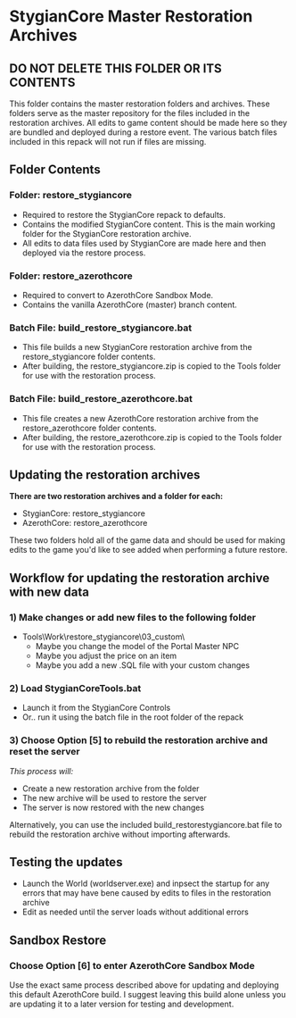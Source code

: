 # StygianCore Master Restoration Archives

## DO NOT DELETE THIS FOLDER OR ITS CONTENTS

This folder contains the master restoration folders and archives. These folders serve as the master repository for the files included in the restoration archives. All edits to game content should be made here so they are bundled and deployed during a restore event. The various batch files included in this repack will not run if files are missing.

## Folder Contents

### Folder: restore_stygiancore

- Required to restore the StygianCore repack to defaults.
- Contains the modified StygianCore content. This is the main working folder for the StygianCore restoration archive.
- All edits to data files used by StygianCore are made here and then deployed via the restore process.

### Folder: restore_azerothcore

- Required to convert to AzerothCore Sandbox Mode.
- Contains the vanilla AzerothCore (master) branch content.

### Batch File: build_restore_stygiancore.bat

- This file builds a new StygianCore restoration archive from the restore_stygiancore folder contents.
- After building, the restore_stygiancore.zip is copied to the Tools folder for use with the restoration process.

### Batch File: build_restore_azerothcore.bat

- This file creates a new AzerothCore restoration archive from the restore_azerothcore folder contents.
- After building, the restore_azerothcore.zip is copied to the Tools folder for use with the restoration process.

## Updating the restoration archives

**There are two restoration archives and a folder for each:**

- StygianCore: restore_stygiancore
- AzerothCore: restore_azerothcore

These two folders hold all of the game data and should be used for making edits to the game you'd like to see added when performing a future restore.

## Workflow for updating the restoration archive with new data

### 1) Make changes or add new files to the following folder
  
- Tools\Work\restore_stygiancore\03_custom\
  - Maybe you change the model of the Portal Master NPC
  - Maybe you adjust the price on an item
  - Maybe you add a new .SQL file with your custom changes

### 2) Load StygianCoreTools.bat

- Launch it from the StygianCore Controls
- Or.. run it using the batch file in the root folder of the repack

### 3) Choose Option [5] to rebuild the restoration archive and reset the server

_This process will:_
  
- Create a new restoration archive from the folder
- The new archive will be used to restore the server
- The server is now restored with the new changes

Alternatively, you can use the included build_restorestygiancore.bat file to rebuild the restoration archive without importing afterwards.

## Testing the updates

- Launch the World (worldserver.exe) and inpsect the startup for any errors that may have bene caused by edits to files in the restoration archive
- Edit as needed until the server loads without additional errors

## Sandbox Restore

### Choose Option [6] to enter AzerothCore Sandbox Mode

Use the exact same process described above for updating and deploying this default AzerothCore build. I suggest leaving this build alone unless you are updating it to a later version for testing and development.